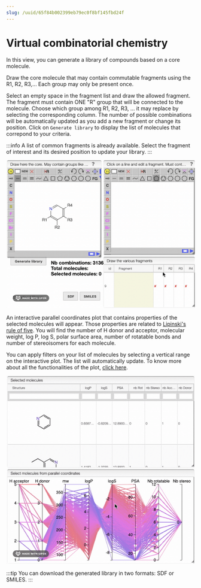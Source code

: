 ```yaml
---
slug: /uuid/65f84b002399eb79ec0f8bf145fbd24f
---
```


# Virtual combinatorial chemistry

In this view, you can generate a library of compounds based on a core molecule. 

Draw the core molecule that may contain commutable fragments using the R1, R2, R3,... Each group may only be present once. 

Select an empty space in the fragment list and draw the allowed fragment. The fragment must contain ONE "R" group that will be connected to the molecule. Choose which group among R1, R2, R3, ... it may replace by selecting the corresponding column. The number of possible combinations will be automatically updated as you add a new fragment or change its position. Click on `Generate library` to display the list of molecules that correpond to your criteria. 

:::info 
A list of common fragments is already available. Select the fragment of interest and its desired position to update your library. 
:::

![fragments](fragments.gif)

An interactive parallel coordinates plot that contains properties of the selected molecules will appear. Those properties are related to [Lipinski's rule of five](https://en.wikipedia.org/wiki/Lipinski%27s_rule_of_five). You will find the number of H donor and acceptor, molecular weight, log P, log S, polar surface area, number of rotatable bonds and number of stereoisomers for each molecule. 

You can apply filters on your list of molecules by selecting a vertical range on the interactive plot. The list will automatically update. 
To know more about all the functionalities of the plot, [click here](../../20_samples/30_Lipinski-search/README.md). 

![filters](filters.gif)

:::tip
You can download the generated library in two formats: SDF or SMILES.
:::
